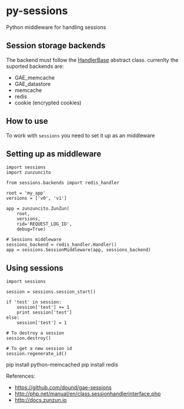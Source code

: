 py-sessions
===========

Python middleware for handling sessions


Session storage backends
------------------------

The backend must follow the [HandlerBase](https://github.com/nbari/py-sessions/blob/master/sessions/backends/__init__.py) abstract class.
currenlty the suported backends are:

* GAE_memcache
* GAE_datastore
* memcache
* redis
* cookie (encrypted cookies)


How to use
----------

To work with ``sessions`` you need to set it up as an middleware

Setting up as middleware
------------------------

    import sessions
    import zunzuncito

    from sessions.backends import redis_handler

    root = 'my_app'
    versions = ['v0', 'v1']

    app = zunzuncito.ZunZun(
        root,
        versions,
        rid='REQUEST_LOG_ID',
        debug=True)

    # Sessions middleware
    sessions_backend = redis_handler.Handler()
    app = sessions.SessionMiddleware(app, sessions_backend)

Using sessions
--------------

    import sessions

    session = sessions.session_start()

    if 'test' in session:
        session['test'] += 1
        print session['test']
    else:
        session['test'] = 1

    # To destroy a session
    session.destroy()

    # To get a new session id
    session.regenerate_id()



pip install python-memcached
pip install redis

References:
* https://github.com/dound/gae-sessions
* http://php.net/manual/en/class.sessionhandlerinterface.php
* http://docs.zunzun.io
